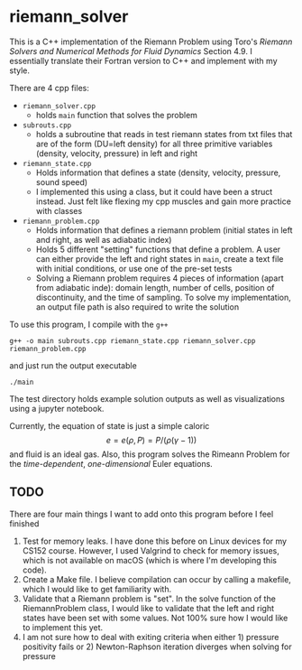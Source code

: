 # riemann_solver

This is a C++ implementation of the Riemann Problem using Toro's _Riemann Solvers and Numerical Methods for Fluid Dynamics_ Section 4.9. I essentially translate their Fortran version to C++ and implement with my style.


There are 4 cpp files:

- `riemann_solver.cpp`
  - holds `main` function that solves the problem
- `subrouts.cpp`
  - holds a subroutine that reads in test riemann states from txt files that are of the form (DU=left density) for all three primitive variables (density, velocity, pressure) in left and right
- `riemann_state.cpp`
  - Holds information that defines a state (density, velocity, pressure, sound speed)
  - I implemented this using a class, but it could have been a struct instead. Just felt like flexing my cpp muscles and gain more practice with classes
- `riemann_problem.cpp`
  - Holds information that defines a riemann problem (initial states in left and right, as well as adiabatic index)
  - Holds 5 different "setting" functions that define a problem. A user can either provide the left and right states in `main`, create a text file with initial conditions, or use one of the pre-set tests
  - Solving a Riemann problem requires 4 pieces of information (apart from adiabatic inde): domain length, number of cells, position of discontinuity, and the time of sampling. To solve my implementation, an output file path is also required to write the solution

To use this program, I compile with the `g++`

```
g++ -o main subrouts.cpp riemann_state.cpp riemann_solver.cpp riemann_problem.cpp
```

and just run the output executable

```
./main
```

The test directory holds example solution outputs as well as visualizations using a jupyter notebook.

Currently, the equation of state is just a simple caloric $$e=e(\rho,P)=P/(\rho (\gamma - 1))$$ and fluid is an ideal gas. Also, this program solves the Rimeann Problem for the _time-dependent_, _one-dimensional_ Euler equations.

## TODO

There are four main things I want to add onto this program before I feel finished

1. Test for memory leaks. I have done this before on Linux devices for my CS152 course. However, I used Valgrind to check for memory issues, which is not available on macOS (which is where I'm developing this code).
2. Create a Make file. I believe compilation can occur by calling a makefile, which I would like to get familiarity with.
3. Validate that a Riemann problem is "set". In the solve function of the RiemannProblem class, I would like to validate that the left and right states have been set with some values. Not 100% sure how I would like to implement this yet.
4. I am not sure how to deal with exiting criteria when either 1) pressure positivity fails or 2) Newton-Raphson iteration diverges when solving for pressure
